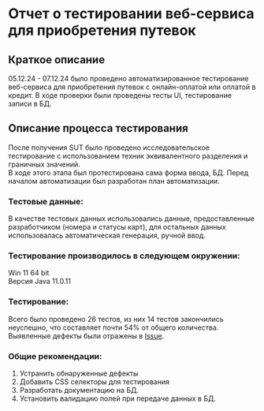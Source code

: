 # Отчет о тестировании веб-сервиса для приобретения путевок

## Краткое описание

05.12.24 - 07.12.24 было проведено автоматизированное тестирование веб-сервиса для приобретения путевок с онлайн-оплатой или оплатой в кредит.
В ходе проверки были проведены тесты UI, тестирование записи в БД.

## Описание процесса тестирования

После получения SUT было проведено исследовательское тестирование с использованием техник эквивалентного разделения и граничных значений.  
В ходе этого этапа был протестирована сама форма ввода, БД.
Перед началом автоматизации был разработан план автоматизации.

### Тестовые данные:

В качестве тестовых данных использовались данные, предоставленные разработчиком (номера и статусы карт), для остальных данных использовалась автоматическая генерация, ручной ввод.

### Тестирование производилось в следующем окружении:

Win 11 64 bit  
Версия Java 11.0.11

### Тестирование:

Всего было проведено 26 тестов, из них 14 тестов закончились неуспешно, что составляет почти 54% от общего количества.
Выявленные дефекты были отражены в [Issue](https://github.com/alexthomson031?tab=repositories).

### Общие рекомендации:
1. Устранить обнаруженные дефекты
2. Добавить CSS селекторы для тестирования
3. Разработать документацию на БД.
4. Установить валидацию полей при передаче данных в БД.